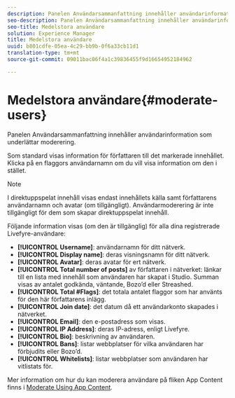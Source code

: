 ```yaml
---
description: Panelen Användarsammanfattning innehåller användarinformation som underlättar moderering.
seo-description: Panelen Användarsammanfattning innehåller användarinformation som underlättar moderering.
seo-title: Medelstora användare
solution: Experience Manager
title: Medelstora användare
uuid: b801cdfe-05ea-4c29-bb9b-0f6a33cb11d1
translation-type: tm+mt
source-git-commit: 09011bac06f4a1c39836455f9d16654952184962

---
```



# Medelstora användare{#moderate-users}

Panelen Användarsammanfattning innehåller användarinformation som underlättar moderering.

Som standard visas information för författaren till det markerade innehållet. Klicka på en flaggors användarnamn om du vill visa information om den i stället.

>[!NOTE]
>
>I direktuppspelat innehåll visas endast innehållets källa samt författarens användarnamn och avatar (om tillgängligt). Användarmoderering är inte tillgängligt för dem som skapar direktuppspelat innehåll.

Följande information visas (om den är tillgänglig) för alla dina registrerade Livefyre-användare:

* **[!UICONTROL Username]**: användarnamn för ditt nätverk.
* **[!UICONTROL Display name]**: deras visningsnamn för ditt nätverk.
* **[!UICONTROL Avatar]**: deras avatar för ert nätverk.
* **[!UICONTROL Total number of posts]** av författaren i nätverket: länkar till en lista med innehåll som användaren har skapat i Studio. Summan visas av antalet godkända, väntande, Bozo’d eller Streashed.
* **[!UICONTROL Total #Flags]**: det totala antalet flaggor som har använts för den här författarens inlägg.
* **[!UICONTROL Join date]**: det datum då ett användarkonto skapades i nätverket.
* **[!UICONTROL Email]**: den e-postadress som visas.
* **[!UICONTROL IP Address]**: deras IP-adress, enligt Livefyre.
* **[!UICONTROL Bio]**: beskrivning av användaren.
* **[!UICONTROL Bans]**: listar webbplatser för vilka användaren har förbjudits eller Bozo’d.
* **[!UICONTROL Whitelists]**: listar webbplatser som användaren har vitlistats för.

Mer information om hur du kan moderera användare på fliken App Content finns i [Moderate Using App Content](/help/using/c-features-livefyre/c-about-moderation/c-moderate-content-using-app-content.md#c_moderate_content_using_app_content).
